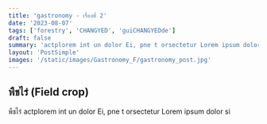 ```yaml
---
title: 'gastronomy - เรื่องที่ 2'
date: '2023-08-07'
tags: ['forestry', 'CHANGYED', 'guiCHANGYEDde']
draft: false
summary: 'actplorem int un dolor Ei, pne t orsectetur Lorem ipsum dolor si'
layout: 'PostSimple'
images: '/static/images/Gastronomy_F/gastronomy_post.jpg'
---
```


## พืชไร่ (Field crop)
พืชไร่ actplorem int un dolor Ei, pne t orsectetur Lorem ipsum dolor si
